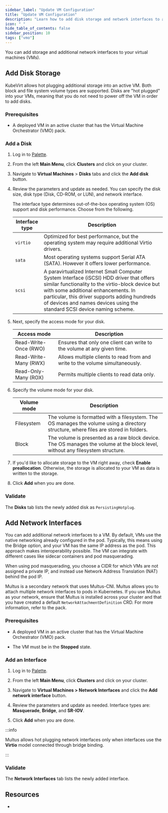 ```yaml
---
sidebar_label: "Update VM Configuration"
title: "Update VM Configuration"
description: "Learn how to add disk storage and network interfaces to a VM using Palette Virtual Machine Orchestrator."
icon: " "
hide_table_of_contents: false
sidebar_position: 10
tags: ["vmo"]
---
```


You can add storage and additional network interfaces to your virtual machines (VMs).

## Add Disk Storage

KubeVirt allows hot plugging additional storage into an active VM. Both block and file system volume types are
supported. Disks are "hot plugged" into your VMs, meaning that you do not need to power off the VM in order to add
disks.

### Prerequisites

- A deployed VM in an active cluster that has the Virtual Machine Orchestrator (VMO) pack.

### Add a Disk

1. Log in to [Palette](https://console.spectrocloud.com).

2. From the left **Main Menu**, click **Clusters** and click on your cluster.

3. Navigate to **Virtual Machines** > **Disks** tabs and click the **Add disk** button.

4. Review the parameters and update as needed. You can specify the disk size, disk type (Disk, CD-ROM, or LUN), and
   network interface.

   The interface type determines out-of-the-box operating system (OS) support and disk performance. Choose from the
   following.

   | Interface type | Description                                                                                                                                                                                                                                                                                                      |
   | -------------- | ---------------------------------------------------------------------------------------------------------------------------------------------------------------------------------------------------------------------------------------------------------------------------------------------------------------- |
   | `virtio`         | Optimized for best performance, but the operating system may require additional Virtio drivers.                                                                                                                                                                                                                  |
   | `sata`           | Most operating systems support Serial ATA (SATA). However it offers lower performance.                                                                                                                                                                                                                           |
   | `scsi`           | A paravirtualized Internet Small Computer System Interface (iSCSI) HDD driver that offers similar functionality to the virtio-block device but with some additional enhancements. In particular, this driver supports adding hundreds of devices and names devices using the standard SCSI device naming scheme. |

5. Next, specify the access mode for your disk.

   | Access mode           | Description                                                                  |
   | --------------------- | ---------------------------------------------------------------------------- |
   | Read-Write-Once (RWO) | Ensures that only one client can write to the volume at any given time.      |
   | Read-Write-Many (RWX) | Allows multiple clients to read from and write to the volume simultaneously. |
   | Read-Only-Many (ROX)  | Permits multiple clients to read data only.                                  |

6. Specify the volume mode for your disk.

   | Volume mode | Description                                                                                                                          |
   | ----------- | ------------------------------------------------------------------------------------------------------------------------------------ |
   | Filesystem  | The volume is formatted with a filesystem. The OS manages the volume using a directory structure, where files are stored in folders. |
   | Block       | The volume is presented as a raw block device. The OS manages the volume at the block level, without any filesystem structure.       |

7. If you'd like to allocate storage to the VM right away, check **Enable preallocation**. Otherwise, the storage is
   allocated to your VM as data is written to the storage.

8. Click **Add** when you are done.

### Validate

The **Disks** tab lists the newly added disk as `PersistingHotplug`.

## Add Network Interfaces

You can add additional network interfaces to a VM. By default, VMs use the native networking already configured in the
pod. Typically, this means using the Bridge option, and your VM has the same IP address as the pod. This approach makes
interoperability possible. The VM can integrate with different cases like sidecar containers and pod masquerading.

When using pod masquerading, you choose a CIDR for which VMs are not assigned a private IP, and instead use Network
Address Translation (NAT) behind the pod IP.

<!-- prettier-ignore-start -->

Multus is a secondary network that uses Multus-CNI. Multus allows you to attach multiple network interfaces to pods in
Kubernetes. If you use Multus as your network, ensure that Multus is installed across your cluster and that you have
created a default `NetworkAttachmentDefinition` CRD. For more information, refer to the <VersionedLink text="Multus CNI" url="/integrations/packs/?pack=cni-multus" />  pack.

<!-- prettier-ignore-end -->

### Prerequisites

- A deployed VM in an active cluster that has the Virtual Machine Orchestrator (VMO) pack.

- The VM must be in the **Stopped** state.

### Add an Interface

1. Log in to [Palette](https://console.spectrocloud.com).

2. From the left **Main Menu**, click **Clusters** and click on your cluster.

3. Navigate to **Virtual Machines > Network Interfaces** and click the **Add network interface** button.

4. Review the parameters and update as needed. Interface types are: **Masquerade**, **Bridge**, and **SR-IOV**.

5. Click **Add** when you are done.

:::info

Multus allows hot plugging network interfaces only when interfaces use the **Virtio** model connected through bridge
binding.

:::

### Validate

The **Network Interfaces** tab lists the newly added interface.

## Resources

<!-- prettier-ignore-start -->

- <VersionedLink text="Multus CNI" url="/integrations/packs/?pack=cni-multus" />

<!-- prettier-ignore-end -->
